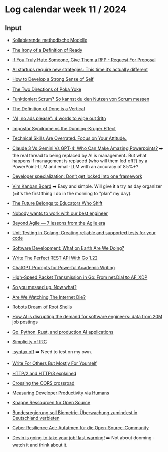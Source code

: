 # Log calendar week 11 / 2024

## Input

- [Kollabierende methodische Modelle](https://www.lean-agility.de/2024/03/kollabierende-methodische-modelle.html)
- [The Irony of a Definition of Ready](https://mdalmijn.com/p/the-irony-of-a-definition-of-ready)
- [If You Truly Hate Someone, Give Them a RFP - Request For Proposal](https://mdalmijn.com/p/if-you-truly-hate-someone-give-them)
- [AI startups require new strategies: This time it’s actually different](https://longform.asmartbear.com/ai-startups/)
- [How to Develop a Strong Sense of Self](https://zenhabits.net/strong-sense-of-self/)
- [The Two Directions of Poka Yoke](https://www.allaboutlean.com/poka-yoke-directions/#pll_switcher)
- [Funktioniert Scrum? So kannst du den Nutzen von Scrum messen](https://www.scrum.org/resources/blog/funktioniert-scrum-so-kannst-du-den-nutzen-von-scrum-messen)
- [The Definition of Done is a Vertical](https://www.scrum.org/resources/blog/definition-done-vertical)

- ["AI, no ads please": 4 words to wipe out $1tn](https://12challenges.substack.com/p/ai-no-ads-please-4-words-to-wipe)
- [Impostor Syndrome vs the Dunning-Kruger Effect](https://raptori.dev/blog/impostor-syndrome-vs-the-dunning-kruger-effect)

- [Technical Skills Are Overrated. Focus on Your Attitude.](https://www.scarletink.com/p/technical-skills-are-overrated-focus-on-your-attitude)

- [Claude 3 Vs Gemini Vs GPT-4: Who Can Make Amazing Powerpoints?](https://www.youtube.com/watch?v=g3vroajaWwg) :arrow_right: the real thread to being replaced by AI is management. But what happens if management is replaced (who will them led off?) by a PowerPoint-LLM and email-LLM with an accuracy of 85%+?

- [Developer specialization: Don’t get locked into one framework](https://blog.developerpurpose.com/developer-specialization-dont-get-locked-into-one-framework-1de9f98988c8)

- [Vim Kanban Board](https://warmedal.se/~bjorn/posts/vim-kanban-board.html) :arrow_right: Easy and simple. Will give it a try as day organizer (=it's the first thing I do in the morning to "plan" my day).

- [The Future Belongs to Educators Who Shift](https://medium.com/educreation/the-future-belongs-to-educators-who-shift-259405bf156f)

- [Nobody wants to work with our best engineer](https://atomic.engineering/i-fired-our-best-engineer-62112fea1e9f)

- [Beyond Agile — 7 lessons from the Agile era](https://medium.com/@WJAgeling/beyond-agile-7-lessons-from-the-agile-era-7df6acd221e5)

- [Unit Testing in Golang: Creating reliable and supported tests for your code](https://medium.com/@alsgladkikh/unit-testing-in-golang-creating-reliable-and-supported-tests-for-your-code-348b07cd66f2)

- [Software Development: What on Earth Are We Doing?](https://blog.ricofritzsche.de/software-development-what-on-earth-are-we-doing-d4d512be172c)

- [Write The Perfect REST API With Go 1.22](https://medium.com/@matteopampana/write-the-perfect-rest-api-with-go-1-22-fc7d510230c4)

- [ChatGPT Prompts for Powerful Academic Writing](https://promptadvance.club/chatgpt-prompts/chat-gpt-prompts-for-academic-writing)
- [High-Speed Packet Transmission in Go: From net.Dial to AF_XDP](https://toonk.io/sending-network-packets-in-go/)

- [So you messed up. Now what?](https://jacobian.org/2021/jun/8/incorrect-estimates/)

- [Are We Watching The Internet Die?](https://www.wheresyoured.at/are-we-watching-the-internet-die/)

- [Robots Dream of Root Shells](https://blog.isosceles.com/robots-dream-of-root-shells/)

- [How AI is disrupting the demand for software engineers: data from 20M job postings](https://bloomberry.com/how-ai-is-disrupting-the-tech-job-market-data-from-20m-job-postings/)

- [Go, Python, Rust, and production AI applications](https://ajmani.net/2024/03/11/go-python-rust-and-production-ai-applications/)

- [Simplicity of IRC](https://susam.net/simplicity-of-irc.html)

- [:syntax off](https://dudzik.co/digress-into-development/syntax-off/) :arrow_right: Need to test on my own.

- [Write For Others But Mostly For Yourself](https://jack-vanlightly.com/blog/2022/1/25/write-for-others-but-mostly-for-yourself)

- [HTTP/2 and HTTP/3 explained](https://alexandrehtrb.github.io/posts/2024/03/http2-and-http3-explained/)

- [Crossing the CORS crossroad](https://rednafi.com/misc/crossing_the_cors_crossroad/)

- [Measuring Developer Productivity via Humans](https://martinfowler.com/articles/measuring-developer-productivity-humans.html)

- [Knappe Ressourcen für Open Source](https://netzpolitik.org/2024/zentrum-fuer-digitale-souveraenitaet-knappe-ressourcen-fuer-open-source/)

- [Bundesregierung soll Biometrie-Überwachung zumindest in Deutschland verbieten](https://netzpolitik.org/2024/offener-brief-zu-ki-verordnung-bundesregierung-soll-biometrie-ueberwachung-zumindest-in-deutschland-verbieten/)

- [Cyber Resilience Act: Aufatmen für die Open-Source-Community](https://netzpolitik.org/2024/cyber-resilience-act-aufatmen-fuer-die-open-source-community/)

- [Devin is going to take your job! last warning!](https://www.youtube.com/watch?v=3d9EDNNZ59c) :arrow_right: Not about dooming - watch it and think about it.

